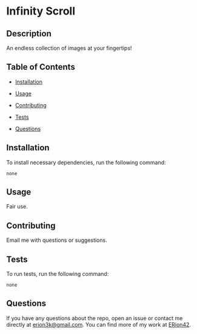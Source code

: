 # Infinity Scroll


## Description

An endless collection of images at your fingertips!

## Table of Contents 

* [Installation](#installation)

* [Usage](#usage)

* [Contributing](#contributing)

* [Tests](#tests)

* [Questions](#questions)

## Installation

To install necessary dependencies, run the following command:

```
none
```

## Usage

Fair use.


  
## Contributing

Email me with questions or suggestions.

## Tests

To run tests, run the following command:

```
none
```

## Questions

If you have any questions about the repo, open an issue or contact me directly at erion3k@gmail.com. You can find more of my work at [ERion42](https://github.com/ERion42/).

